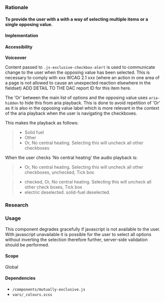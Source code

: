### Rationale
#### To provide the user with a with a way of selecting multiple items or a single opposing value.



#### Implementation

#### Accessibility
**Voiceover**

Content passed to `.js-exclusive-checkbox-alert` is used to communicate change to the user when the opposing value has been selected. This is necessary to comply with xxx WCAG 2.1 xxx (where an action in one area of a page is not allowed to cause an unexpected reaction elsewhere in the fieldset) ADD DETAIL TO THE DAC report ID for this item here.

The 'Or' between the main list of options and the opposing value uses `aria-hidden` to hide this from aria playback. This is done to avoid repetition of 'Or' as it is also in the opposing value label which is more relevant in the context of the aria playback when the user is navigating the checkboxes.

This makes the playback as follows:

> - Solid fuel
> - Other
> - Or, No central heating. Selecting this will uncheck all other checkboxes

When the user checks 'No central heating' the audio playback is:

> - Or, No central heating. Selecting this will uncheck all other checkboxes, unchecked, Tick box

> - checked, Or, No central heating. Selecting this will uncheck all other check boxes, Tick box
> - electric deselected. solid-fuel deselected.

### Research

### Usage
This component degrades gracefully if javascript is not available to the user. With javascript unavailable it is possible for the user to select all options without inverting the selection therefore further, server-side validation should be performed.

#### Scope
Global

#### Dependencies
* `/components/mutually-exclusive.js`
* `vars/_colours.scss`
